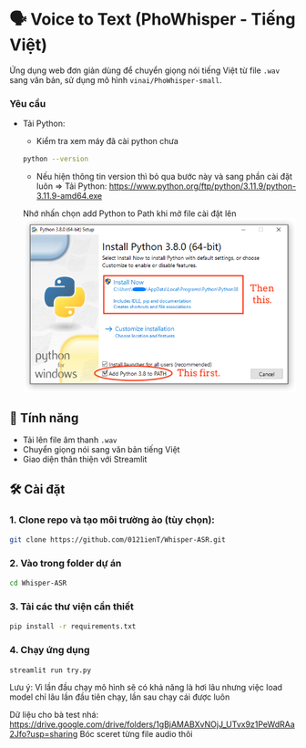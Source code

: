 # 🗣️ Voice to Text (PhoWhisper - Tiếng Việt)

Ứng dụng web đơn giản dùng để chuyển giọng nói tiếng Việt từ file `.wav` sang văn bản, sử dụng mô hình `vinai/PhoWhisper-small`.

### Yêu cầu
- Tải Python:
    - Kiểm tra xem máy đã cài python chưa
    ```bash
    python --version
    ```
    - Nếu hiện thông tin version thì bỏ qua bước này và sang phần cài đặt luôn
    => Tải Python: https://www.python.org/ftp/python/3.11.9/python-3.11.9-amd64.exe

    Nhớ nhấn chọn add Python to Path khi mở file cài đặt lên
    <img src="image/win-python-installer.png" alt="Screenshot giao diện" width="800"/>

## 🚀 Tính năng
- Tải lên file âm thanh `.wav`
- Chuyển giọng nói sang văn bản tiếng Việt
- Giao diện thân thiện với Streamlit

## 🛠️ Cài đặt

### 1. Clone repo và tạo môi trường ảo (tùy chọn):
```bash
git clone https://github.com/0121ienT/Whisper-ASR.git
```
### 2. Vào trong folder dự án
```bash 
cd Whisper-ASR
```
### 3. Tải các thư viện cần thiết
```bash
pip install -r requirements.txt
```

### 4. Chạy ứng dụng
```bash
streamlit run try.py
```
Lưu ý: Vì lần đầu chạy mô hình sẽ có khả năng là hơi lâu nhưng việc load model chỉ lâu lần đầu tiên chạy, lần sau chạy cái được luôn

Dữ liệu cho bà test nhá: https://drive.google.com/drive/folders/1gBjAMABXvNOjJ_UTvx9z1PeWdRAa2Jfo?usp=sharing 
Bóc sceret từng file audio thôi 